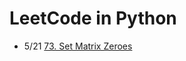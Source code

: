 
# LeetCode in Python

- 5/21 [73. Set Matrix Zeroes](https://leetcode.com/problems/set-matrix-zeroes)
